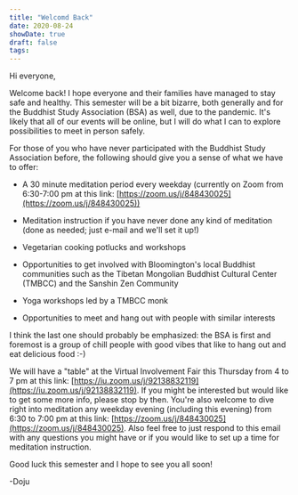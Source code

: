 ```yaml
---
title: "Welcomd Back"
date: 2020-08-24
showDate: true
draft: false
tags: 
---
```


Hi everyone,

Welcome back! I hope everyone and their families have managed to stay safe and healthy. This semester will be a bit bizarre, both generally and for the Buddhist Study Association (BSA) as well, due to the pandemic. It's likely that all of our events will be online, but I will do what I can to explore possibilities to meet in person safely. 

For those of you who have never participated with the Buddhist Study Association before, the following should give you a sense of what we have to offer:

- A 30 minute meditation period every weekday (currently on Zoom from 6:30-7:00 pm at this link: [https://zoom.us/j/848430025](https://zoom.us/j/848430025))

- Meditation instruction if you have never done any kind of meditation (done as needed; just e-mail and we'll set it up!)

- Vegetarian cooking potlucks and workshops

- Opportunities to get involved with Bloomington's local Buddhist communities such as the Tibetan Mongolian Buddhist Cultural Center (TMBCC) and the Sanshin Zen Community

- Yoga workshops led by a TMBCC monk

- Opportunities to meet and hang out with people with similar interests


I think the last one should probably be emphasized: the BSA is first and foremost is a group of chill people with good vibes that like to hang out and eat delicious food :-)


We will have a "table" at the Virtual Involvement Fair this Thursday from 4 to 7 pm at this link: [https://iu.zoom.us/j/92138832119](https://iu.zoom.us/j/92138832119). If you might be interested but would like to get some more info, please stop by then. You're also welcome to dive right into meditation any weekday evening (including this evening) from 6:30 to 7:00 pm at this link: [https://zoom.us/j/848430025](https://zoom.us/j/848430025). Also feel free to just respond to this email with any questions you might have or if you would like to set up a time for meditation instruction.

Good luck this semester and I hope to see you all soon!

-Doju


